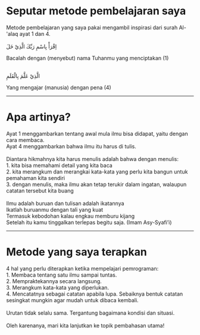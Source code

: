 # Seputar metode pembelajaran saya

<div v-click>
Metode pembelajaran yang saya pakai mengambil inspirasi dari surah Al-'alaq ayat 1 dan 4.
</div>

<br/>
<div v-click>
اِقْرَأْ بِاسْمِ رَبِّكَ الَّذِيْ خَلَ

Bacalah dengan (menyebut) nama Tuhanmu yang menciptakan (1)

</div>

<br/>
<div v-click>
الَّذِيْ عَلَّمَ بِالْقَلَمِ

Yang mengajar (manusia) dengan pena (4)

</div>

---

# Apa artinya?

<div v-click>Ayat 1 menggambarkan tentang awal mula ilmu bisa didapat, yaitu dengan cara membaca.</div>

<div v-click>Ayat 4 menggambarkan bahwa ilmu itu harus di tulis.</div>

<br />
<div v-click>Diantara hikmahnya kita harus menulis adalah bahwa dengan menulis:</div>
<div v-click>1. kita bisa memahami detail yang kita baca</div>
<div v-click>2. kita merangkum dan merangkai kata-kata yang perlu kita bangun untuk pemahaman kita sendiri</div>
<div v-click>3. dengan menulis, maka ilmu akan tetap terukir dalam ingatan, walaupun catatan tersebut kita buang</div>

<br/>

<div v-click>
<div class="italic">Ilmu adalah buruan dan tulisan adalah ikatannya</div>
<div class="italic">Ikatlah buruanmu dengan tali yang kuat</div>
<div class="italic">Termasuk kebodohan kalau engkau memburu kijang</div>
<div class="italic">Setelah itu kamu tinggalkan terlepas begitu saja. (Imam Asy-Syafi’i)</div>
</div>

---

# Metode yang saya terapkan

<div v-click>4 hal yang perlu diterapkan ketika mempelajari pemrograman:</div>
<div v-click>1. Membaca tentang satu ilmu sampai tuntas.</div>
<div v-click>2. Mempraktekannya secara langsung.</div>
<div v-click>3. Merangkum kata-kata yang diperlukan.</div>
<div v-click>4. Mencatatnya sebagai catatan apabila lupa. Sebaiknya bentuk catatan sesingkat mungkin agar mudah untuk dibaca kembali.</div>

<br/>

<div v-click>Urutan tidak selalu sama. Tergantung bagaimana kondisi dan situasi.</div>

<br/>

<div v-click>Oleh karenanya, mari kita lanjutkan ke topik pembahasan utama!</div>

<!-- Biasanya kucatat dalam notion -->

